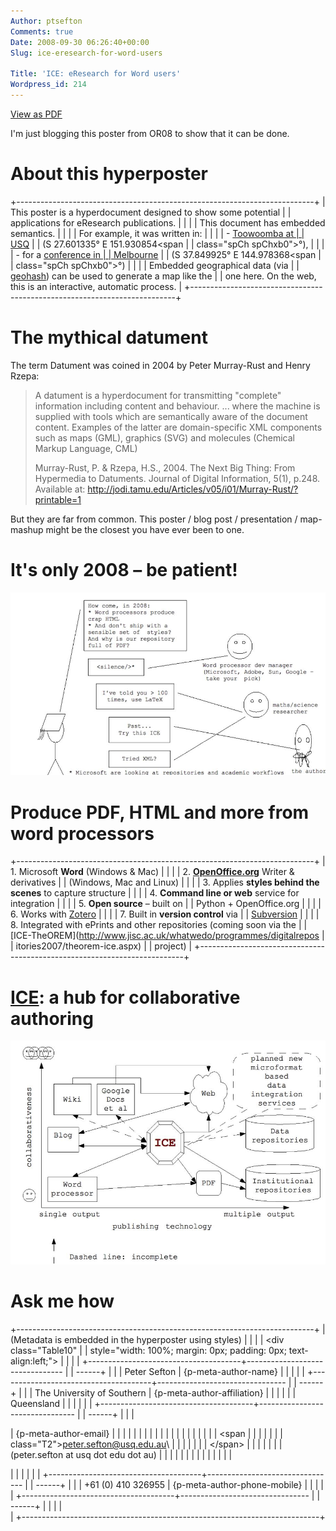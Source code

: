 ```yaml
---
Author: ptsefton
Comments: true
Date: 2008-09-30 06:26:40+00:00
Slug: ice-eresearch-for-word-users

Title: 'ICE: eResearch for Word users'
Wordpress_id: 214
---
```


<div>

<span class="pdf-rendition-link">[View as
PDF](/wp-content/uploads/2008/09/eresearch-word-poster2.pdf)</span>
<div class="page-toc">

</div>

<div>

I'm just blogging this poster from OR08 to show that it can be done.

<div class="slide">

# About this hyperposter

<div class="Table8"
style="width: 100%; margin: 0px; padding: 0px; text-align:left;">

+--------------------------------------------------------------------------+
| This poster is a hyperdocument designed to show some potential           |
| applications for eResearch publications.                                 |
|                                                                          |
| This document has embedded semantics.                                    |
|                                                                          |
| For example, it w<span class="T2">as written in: </span>                 |
|                                                                          |
| -   [<span class="T2">Toowoomba at                                       |
|     USQ</span>](http://geohash.org/r7h4cr2dt6pz)<span class="T2">        |
|     (S 27.601335<span class="spCh spChxb0">°</span> E 151.930854<span    |
|     class="spCh spChxb0">°</span>), </span>                              |
|                                                                          |
| -   <span class="T2">for a </span>[<span class="T2">conference in        |
|     Melbourne</span>](http://geohash.org/r1r0ejdh0yd6)<span class="T2">  |
|     (S 37.849925<span class="spCh spChxb0">°</span> E 144.978368<span    |
|     class="spCh spChxb0">°</span>)</span>                                |
|                                                                          |
| <span class="T2">Embedded geographical da</span>ta (via                  |
| [geohash](http://geohash.org/)) can be used to generate a map like the   |
| one here. On the web, this is an interactive, automatic process.         |
+--------------------------------------------------------------------------+

</div>

</div>

<div class="slide">

# The mythical datument

The term Datument was coined in 2004 by Peter Murray-Rust and Henry
Rzepa:

> A datument is a hyperdocument for transmitting "complete" information
> including content and behaviour. ... where the machine is supplied
> with tools which are semantically aware of the document content.
> Examples of the latter are domain-specific XML components such as maps
> (GML), graphics (SVG) and molecules (Chemical Markup Language, CML)
>
> Murray-Rust, P. & Rzepa, H.S., 2004. The Next Big Thing: From
> Hypermedia to Datuments. Journal of Digital Information, 5(1), p.248.
> Available at:
> <http://jodi.tamu.edu/Articles/v05/i01/Murray-Rust/?printable=1>

But they are far from common. This poster / blog post / presentation /
map-mashup might be the closest you have ever been to one.

</div>

<div class="slide">

# It's only 2008 <span class="spCh spChx2013">–</span> be patient!

<a name="Object3"></a>![Object3](/wp-content/uploads/2008/09/m22fe7558s971x5642.jpg)

</div>

<div class="slide">

# Produce PDF, HTML and more from word processors

<div class="Table6"
style="width: 100%; margin: 0px; padding: 0px; text-align:left;">

+--------------------------------------------------------------------------+
| 1.  Microsoft **Word** (Windows & Mac)                                   |
|                                                                          |
| 2.  [**OpenOffice.org**](http://openoffice.org/) Writer & derivatives    |
|     (Windows, Mac and Linux)                                             |
|                                                                          |
| 3.  Applies **styles behind the scenes** to capture structure            |
|                                                                          |
| 4.  **Command line or web** service for integration                      |
|                                                                          |
| 5.  **Open source** <span class="spCh spChx2013">–</span> built on       |
|     Python + OpenOffice.org                                              |
|                                                                          |
| 6.  Works with [Zotero](http://www.zotero.org/)                          |
|                                                                          |
| 7.  Built in **version control** via                                     |
|     [Subversion](http://subversion.tigris.org/)                          |
|                                                                          |
| 8.  Integrated with ePrints and other repositories (coming soon via the  |
|     [ICE-TheOREM](http://www.jisc.ac.uk/whatwedo/programmes/digitalrepos |
| itories2007/theorem-ice.aspx)                                            |
|     project)                                                             |
+--------------------------------------------------------------------------+

</div>

</div>

<div class="slide">

# [ICE](http://ice.usq.edu.au/): a hub for collaborative authoring

<a name="Object1"></a>![Object1](/wp-content/uploads/2008/09/7af7e9e8s903x6412.jpg)

</div>

<div class="slide">

# Ask me how

<div class="Table5"
style="width: 100%; margin: 0px; padding: 0px; text-align:left;">

+--------------------------------------------------------------------------+
| (Metadata is embedded in the hyperposter using styles)                   |
|                                                                          |
| <div class="Table10"                                                     |
| style="width: 100%; margin: 0px; padding: 0px; text-align:left;">        |
|                                                                          |
| +--------------------------------------+-------------------------------- |
| ------+                                                                  |
| | Peter Sefton                         | {p-meta-author-name}            |
|       |                                                                  |
| +--------------------------------------+-------------------------------- |
| ------+                                                                  |
| | The University of Southern           | {p-meta-author-affiliation}     |
|       |                                                                  |
| | Queensland                           |                                 |
|       |                                                                  |
| +--------------------------------------+-------------------------------- |
| ------+                                                                  |
| | <p>                                  | {p-meta-author-email}           |
|       |                                                                  |
| | <script type="text/javascript">      |                                 |
|       |                                                                  |
| | <!--                                 |                                 |
|       |                                                                  |
| | h='&#x75;&#x73;&#x71;&#46;&#x65;&#10 |                                 |
|       |                                                                  |
| | 0;&#x75;&#46;&#x61;&#x75;';a='&#64;' |                                 |
|       |                                                                  |
| | ;n='&#112;&#x65;&#116;&#x65;&#114;&# |                                 |
|       |                                                                  |
| | 46;&#x73;&#x65;&#102;&#116;&#x6f;&#1 |                                 |
|       |                                                                  |
| | 10;';e=n+a+h;                        |                                 |
|       |                                                                  |
| | document.write('<a h'+'ref'+'="ma'+' |                                 |
|       |                                                                  |
| | ilto'+':'+e+'" clas'+'s="em' + 'ail" |                                 |
|       |                                                                  |
| | >'+'<span class="T2">peter.sefton@us |                                 |
|       |                                                                  |
| | q.edu.au</span>'+'<\/'+'a'+'>');     |                                 |
|       |                                                                  |
| | // -->                               |                                 |
|       |                                                                  |
| | </script>                            |                                 |
|       |                                                                  |
| | <noscript>                           |                                 |
|       |                                                                  |
| | \<span                               |                                 |
|       |                                                                  |
| | class="T2"\>peter.sefton@usq.edu.au\ |                                 |
|       |                                                                  |
| | </span\>                             |                                 |
|       |                                                                  |
| | (peter.sefton at usq dot edu dot au) |                                 |
|       |                                                                  |
| | </noscript>                          |                                 |
|       |                                                                  |
| | </p>                                 |                                 |
|       |                                                                  |
| +--------------------------------------+-------------------------------- |
| ------+                                                                  |
| | +61 (0) 410 326955                   | {p-meta-author-phone-mobile}    |
|       |                                                                  |
| +--------------------------------------+-------------------------------- |
| ------+                                                                  |
|                                                                          |
| </div>                                                                   |
+--------------------------------------------------------------------------+

</div>

</div>

</div>

</div>
